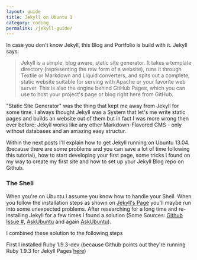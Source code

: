 ```yaml
---
layout: guide
title: Jekyll on Ubuntu 1
category: coding
permalink: /jekyll-guide/
---
```


In case you don't know Jekyll, this Blog and Portfolio is build with it. Jekyll says: 

>Jekyll is a simple, blog aware, static site generator. It takes a template directory (representing the raw form of a website), runs it through Textile or Markdown and Liquid converters, and spits out a complete, static website suitable for serving with Apache or your favorite web server. This is also the engine behind GitHub Pages, which you can use to host your project's page or blog right here from GitHub.

"Static Site Generator" was the thing that kept me away from Jekyll for some time. I always thought Jekyll was a System that let's me write static pages and builds an website out of them but in fact I was more wrong then ever before: Jekyll works like any other Markdown-Flavored CMS - only without databases and an amazing easy structur. 

Within the next posts I'll explain how to get Jekyll running on Ubuntu 13.04. (because there are some problems and you can save a lot of time following this tutorial), how to start developing your first page, some tricks I found on my way to create my first site and how to set up your Jekyll Blog repo on Github.

### The Shell

When you're on Ubuntu I assume you know how to handle your Shell. When you follow the installation steps as shown on [Jekyll's Page](http://jekyllrb.com) you'll maybe run into some unexpected problems. After researching for a long time and re-installing Jekyll for a few times I found a solution (Some Sources: [Github Issue #](https://github.com/mojombo/jekyll/issues/762#issuecomment-17779206), [AskUbuntu](http://askubuntu.com/questions/305884/how-to-install-jekyll) and again [AskUbuntu](http://askubuntu.com/questions/259823/installing-jekyll-with-gem/302443#302443)).

I combined these solution to the following steps

First I installed Ruby 1.9.3-dev (because Github points out they're running Ruby 1.9.3 for Jekyll Pages [here](https://help.github.com/articles/using-jekyll-with-pages#troubleshooting))